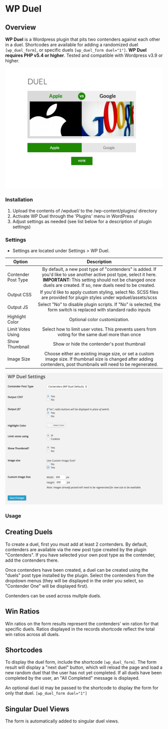# WP Duel


## Overview

**WP Duel** is a Wordpress plugin that pits two contenders against each other in a duel. Shortcodes are available for adding a randomized duel ```[wp_duel_form]```, or specific duels ```[wp_duel_form duel="1"]```. **WP Duel requires PHP v5.4 or higher**. Tested and compatible with Wordpress v3.9 or higher.

![Screenshot](https://raw.githubusercontent.com/kylephillips/wp-duel/master/screenshots/wpduel-duel.jpg)


### Installation 
1. Upload the contents of /wpduel/ to the /wp-content/plugins/ directory
1. Activate WP Duel through the 'Plugins' menu in WordPress
1. Adjust settings as needed (see list below for a description of plugin settings)




### Settings

* Settings are located under Settings > WP Duel. 

| Option       | Description   
| ------------- |:-------------:
| Contender Post Type      | By default, a new post type of "contenders" is added. If you'd like to use another active post type, select it here. **IMPORTANT:** This setting should not be changed once duels are created. If so, new duels need to be created. 
| Output CSS      | If you'd like to apply custom styling, select No. SCSS files are provided for plugin styles under wpduel/assets/scss
| Output JS | Select "No" to disable plugin scripts. If "No" is selected, the form switch is replaced with standard radio inputs
| Highlight Color  |  Optional color customization.
| Limit Votes Using  |  Select how to limit user votes. This prevents users from voting for the same duel more than once
| Show Thumbnail  |  Show or hide the contender's post thumbnail
| Image Size | Choose either an existing image size, or set a custom image size. If thumbnail size is changed after adding contenders, post thumbnails will need to be regenerated.

![Screenshot](https://raw.githubusercontent.com/kylephillips/wp-duel/master/screenshots/wpduel-settings.jpg)

### Usage

## Creating Duels
To create a duel, first you must add at least 2 contenders. By default, contenders are available via the new post type created by the plugin "Contenders". If you have selected your own post type as the contender, add the contenders there.

Once contenders have been created, a duel can be created using the "duels" post type installed by the plugin. Select the contenders from the dropdown menus (they will be displayed in the order you select, so "Contender One" will be displayed first).

Contenders can be used across multple duels. 

## Win Ratios
Win ratios on the form results represent the contenders' win ration for that specific duels. Ratios displayed in the records shortcode reflect the total win ratios across all duels.

## Shortcodes
To display the duel form, include the shortcode ```[wp_duel_form]```. The form result will display a "next duel" button, which will reload the page and load a new random duel that the user has not yet completed. If all duels have been completed by the user, an "All Completed" message is displayed.

An optional duel id may be passed to the shortcode to display the form for only that duel. ```[wp_duel_form duel="1"]```

## Singular Duel Views
The form is automatically added to singular duel views.
